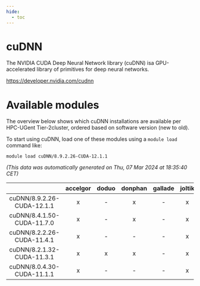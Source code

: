 ```yaml
---
hide:
  - toc
---
```


cuDNN
=====


The NVIDIA CUDA Deep Neural Network library (cuDNN) isa GPU-accelerated library of primitives for deep neural networks.

https://developer.nvidia.com/cudnn
# Available modules


The overview below shows which cuDNN installations are available per HPC-UGent Tier-2cluster, ordered based on software version (new to old).

To start using cuDNN, load one of these modules using a `module load` command like:

```shell
module load cuDNN/8.9.2.26-CUDA-12.1.1
```

*(This data was automatically generated on Thu, 07 Mar 2024 at 18:35:40 CET)*  

| |accelgor|doduo|donphan|gallade|joltik|skitty|
| :---: | :---: | :---: | :---: | :---: | :---: | :---: |
|cuDNN/8.9.2.26-CUDA-12.1.1|x|-|x|-|x|-|
|cuDNN/8.4.1.50-CUDA-11.7.0|x|-|x|-|x|-|
|cuDNN/8.2.2.26-CUDA-11.4.1|x|-|-|-|x|-|
|cuDNN/8.2.1.32-CUDA-11.3.1|x|x|x|-|x|x|
|cuDNN/8.0.4.30-CUDA-11.1.1|x|-|-|-|x|x|
